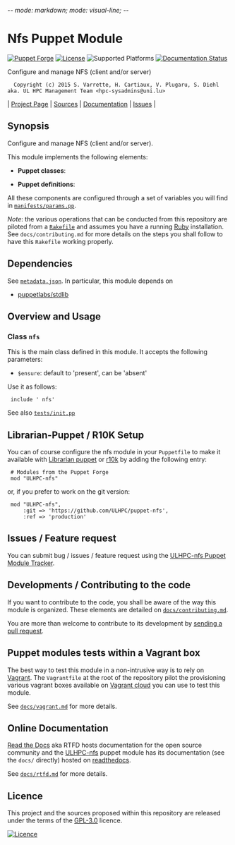 -*- mode: markdown; mode: visual-line;  -*-

# Nfs Puppet Module 

[![Puppet Forge](http://img.shields.io/puppetforge/v/ULHPC/nfs.svg)](https://forge.puppetlabs.com/ULHPC/nfs)
[![License](http://img.shields.io/:license-GPL3.0-blue.svg)](LICENSE)
![Supported Platforms](http://img.shields.io/badge/platform-debian-lightgrey.svg)
[![Documentation Status](https://readthedocs.org/projects/ulhpc-puppet-nfs/badge/?version=latest)](https://readthedocs.org/projects/ulhpc-puppet-nfs/?badge=latest)

Configure and manage NFS (client and/or server)

      Copyright (c) 2015 S. Varrette, H. Cartiaux, V. Plugaru, S. Diehl aka. UL HPC Management Team <hpc-sysadmins@uni.lu>
      

| [Project Page](https://github.com/ULHPC/puppet-nfs) | [Sources](https://github.com/ULHPC/puppet-nfs) | [Documentation](https://ulhpc-puppet-nfs.readthedocs.org/en/latest/) | [Issues](https://github.com/ULHPC/puppet-nfs/issues) |

## Synopsis

Configure and manage NFS (client and/or server).

This module implements the following elements: 

* __Puppet classes__:

* __Puppet definitions__: 

All these components are configured through a set of variables you will find in
[`manifests/params.pp`](manifests/params.pp). 

_Note_: the various operations that can be conducted from this repository are piloted from a [`Rakefile`](https://github.com/ruby/rake) and assumes you have a running [Ruby](https://www.ruby-lang.org/en/) installation.
See `docs/contributing.md` for more details on the steps you shall follow to have this `Rakefile` working properly. 

## Dependencies

See [`metadata.json`](metadata.json). In particular, this module depends on 

* [puppetlabs/stdlib](https://forge.puppetlabs.com/puppetlabs/stdlib)

## Overview and Usage

### Class `nfs`

This is the main class defined in this module.
It accepts the following parameters: 

* `$ensure`: default to 'present', can be 'absent'

Use it as follows:

     include ' nfs'

See also [`tests/init.pp`](tests/init.pp)



## Librarian-Puppet / R10K Setup

You can of course configure the nfs module in your `Puppetfile` to make it available with [Librarian puppet](http://librarian-puppet.com/) or
[r10k](https://github.com/adrienthebo/r10k) by adding the following entry:

     # Modules from the Puppet Forge
     mod "ULHPC-nfs"

or, if you prefer to work on the git version: 

     mod "ULHPC-nfs", 
         :git => 'https://github.com/ULHPC/puppet-nfs',
         :ref => 'production' 

## Issues / Feature request

You can submit bug / issues / feature request using the [ULHPC-nfs Puppet Module Tracker](https://github.com/ULHPC/puppet-nfs/issues). 

## Developments / Contributing to the code 

If you want to contribute to the code, you shall be aware of the way this module is organized. 
These elements are detailed on [`docs/contributing.md`](contributing/index.md).

You are more than welcome to contribute to its development by [sending a pull request](https://help.github.com/articles/using-pull-requests). 

## Puppet modules tests within a Vagrant box

The best way to test this module in a non-intrusive way is to rely on [Vagrant](http://www.vagrantup.com/).
The `Vagrantfile` at the root of the repository pilot the provisioning various vagrant boxes available on [Vagrant cloud](https://atlas.hashicorp.com/boxes/search?utf8=%E2%9C%93&sort=&provider=virtualbox&q=svarrette) you can use to test this module.

See [`docs/vagrant.md`](vagrant.md) for more details. 

## Online Documentation

[Read the Docs](https://readthedocs.org/) aka RTFD hosts documentation for the open source community and the [ULHPC-nfs](https://github.com/ULHPC/puppet-nfs) puppet module has its documentation (see the `docs/` directly) hosted on [readthedocs](http://ulhpc-puppet-nfs.rtfd.org).

See [`docs/rtfd.md`](rtfd.md) for more details.

## Licence

This project and the sources proposed within this repository are released under the terms of the [GPL-3.0](LICENCE) licence.


[![Licence](https://www.gnu.org/graphics/gplv3-88x31.png)](LICENSE)
